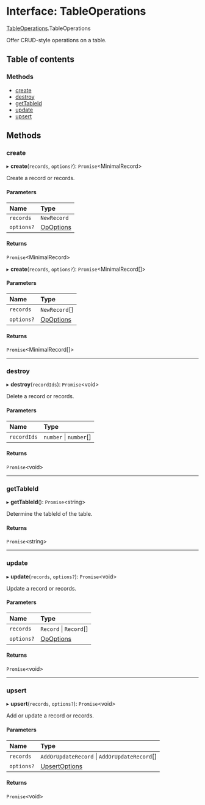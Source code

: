 # Interface: TableOperations

[TableOperations](../modules/tableoperations.md).TableOperations

Offer CRUD-style operations on a table.

## Table of contents

### Methods

- [create](tableoperations.tableoperations-1.md#create)
- [destroy](tableoperations.tableoperations-1.md#destroy)
- [getTableId](tableoperations.tableoperations-1.md#gettableid)
- [update](tableoperations.tableoperations-1.md#update)
- [upsert](tableoperations.tableoperations-1.md#upsert)

## Methods

### create

▸ **create**(`records`, `options?`): `Promise`<MinimalRecord\>

Create a record or records.

#### Parameters

| Name | Type |
| :------ | :------ |
| `records` | `NewRecord` |
| `options?` | [OpOptions](tableoperations.opoptions.md) |

#### Returns

`Promise`<MinimalRecord\>

▸ **create**(`records`, `options?`): `Promise`<MinimalRecord[]\>

#### Parameters

| Name | Type |
| :------ | :------ |
| `records` | `NewRecord`[] |
| `options?` | [OpOptions](tableoperations.opoptions.md) |

#### Returns

`Promise`<MinimalRecord[]\>

___

### destroy

▸ **destroy**(`recordIds`): `Promise`<void\>

Delete a record or records.

#### Parameters

| Name | Type |
| :------ | :------ |
| `recordIds` | `number` \| `number`[] |

#### Returns

`Promise`<void\>

___

### getTableId

▸ **getTableId**(): `Promise`<string\>

Determine the tableId of the table.

#### Returns

`Promise`<string\>

___

### update

▸ **update**(`records`, `options?`): `Promise`<void\>

Update a record or records.

#### Parameters

| Name | Type |
| :------ | :------ |
| `records` | `Record` \| `Record`[] |
| `options?` | [OpOptions](tableoperations.opoptions.md) |

#### Returns

`Promise`<void\>

___

### upsert

▸ **upsert**(`records`, `options?`): `Promise`<void\>

Add or update a record or records.

#### Parameters

| Name | Type |
| :------ | :------ |
| `records` | `AddOrUpdateRecord` \| `AddOrUpdateRecord`[] |
| `options?` | [UpsertOptions](tableoperations.upsertoptions.md) |

#### Returns

`Promise`<void\>
